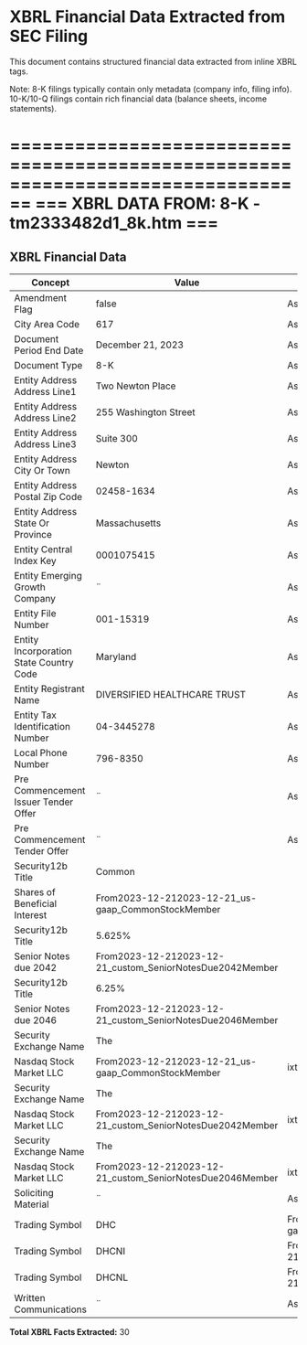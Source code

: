 # XBRL Financial Data Extracted from SEC Filing

This document contains structured financial data extracted from inline XBRL tags.

Note: 8-K filings typically contain only metadata (company info, filing info).
      10-K/10-Q filings contain rich financial data (balance sheets, income statements).


================================================================================
=== XBRL DATA FROM: 8-K - tm2333482d1_8k.htm ===
================================================================================

## XBRL Financial Data

| Concept | Value | Context | Format |
|---------|-------|---------|--------|
| Amendment Flag | false | AsOf2023-12-21 |  |
| City Area Code | 617 | AsOf2023-12-21 |  |
| Document Period End Date | December 21, 2023 | AsOf2023-12-21 | ixt:datemonthdayyearen |
| Document Type | 8-K | AsOf2023-12-21 |  |
| Entity Address Address Line1 | Two Newton Place | AsOf2023-12-21 |  |
| Entity Address Address Line2 | 255 Washington Street | AsOf2023-12-21 |  |
| Entity Address Address Line3 | Suite 300 | AsOf2023-12-21 |  |
| Entity Address City Or Town | Newton | AsOf2023-12-21 |  |
| Entity Address Postal Zip Code | 02458-1634 | AsOf2023-12-21 |  |
| Entity Address State Or Province | Massachusetts | AsOf2023-12-21 | ixt-sec:stateprovnameen |
| Entity Central Index Key | 0001075415 | AsOf2023-12-21 |  |
| Entity Emerging Growth Company | ¨ | AsOf2023-12-21 | ixt:booleanfalse |
| Entity File Number | 001-15319 | AsOf2023-12-21 |  |
| Entity Incorporation State Country Code | Maryland | AsOf2023-12-21 | ixt-sec:stateprovnameen |
| Entity Registrant Name | DIVERSIFIED HEALTHCARE TRUST | AsOf2023-12-21 |  |
| Entity Tax Identification Number | 04-3445278 | AsOf2023-12-21 |  |
| Local Phone Number | 796-8350 | AsOf2023-12-21 |  |
| Pre Commencement Issuer Tender Offer | ¨ | AsOf2023-12-21 | ixt:booleanfalse |
| Pre Commencement Tender Offer | ¨ | AsOf2023-12-21 | ixt:booleanfalse |
| Security12b Title | Common
    Shares of Beneficial Interest | From2023-12-212023-12-21_us-gaap_CommonStockMember |  |
| Security12b Title | 5.625%
    Senior Notes due 2042 | From2023-12-212023-12-21_custom_SeniorNotesDue2042Member |  |
| Security12b Title | 6.25%
    Senior Notes due 2046 | From2023-12-212023-12-21_custom_SeniorNotesDue2046Member |  |
| Security Exchange Name | The
    Nasdaq Stock Market LLC | From2023-12-212023-12-21_us-gaap_CommonStockMember | ixt-sec:exchnameen |
| Security Exchange Name | The
    Nasdaq Stock Market LLC | From2023-12-212023-12-21_custom_SeniorNotesDue2042Member | ixt-sec:exchnameen |
| Security Exchange Name | The
    Nasdaq Stock Market LLC | From2023-12-212023-12-21_custom_SeniorNotesDue2046Member | ixt-sec:exchnameen |
| Soliciting Material | ¨ | AsOf2023-12-21 | ixt:booleanfalse |
| Trading Symbol | DHC | From2023-12-212023-12-21_us-gaap_CommonStockMember |  |
| Trading Symbol | DHCNI | From2023-12-212023-12-21_custom_SeniorNotesDue2042Member |  |
| Trading Symbol | DHCNL | From2023-12-212023-12-21_custom_SeniorNotesDue2046Member |  |
| Written Communications | ¨ | AsOf2023-12-21 | ixt:booleanfalse |

**Total XBRL Facts Extracted:** 30


